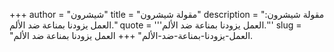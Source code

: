 +++
author = "شيشرون"
title = "مقولة شيشرون"
description = "مقولة شيشرون: العمل يزودنا بمناعة ضد الألم."
quote = '''العمل يزودنا بمناعة ضد الألم.'''
slug = "العمل-يزودنا-بمناعة-ضد-الألم"
+++
العمل يزودنا بمناعة ضد الألم.
